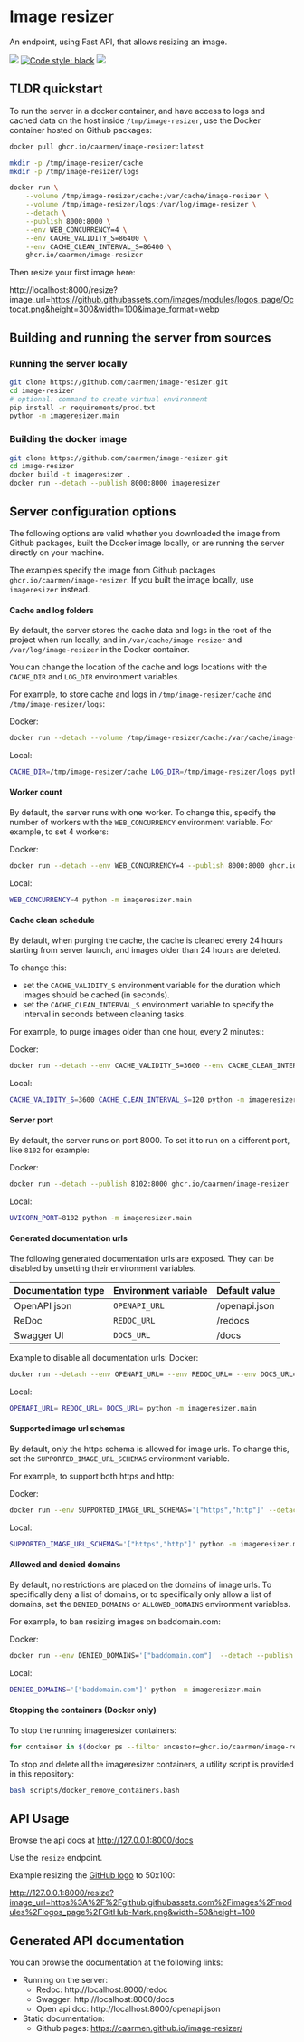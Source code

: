 # Image resizer

An endpoint, using Fast API, that allows resizing an image.

[<img src="https://img.shields.io/badge/license-MIT-lightgrey.svg?maxAge=2592000">](https://github.com/caarmen/image-resizer/blob/main/LICENSE.txt)
[![Code style: black](https://img.shields.io/badge/code%20style-black-000000.svg)](https://github.com/psf/black)
[<img src="https://github.com/caarmen/image-resizer/actions/workflows/tests.yml/badge.svg">](https://github.com/caarmen/image-resizer/actions?query=workflow%3A%22Run+tests%22++)

## TLDR quickstart

To run the server in a docker container, and have access to logs and cached data on the host
inside `/tmp/image-resizer`, use the Docker container hosted on Github packages:

```bash
docker pull ghcr.io/caarmen/image-resizer:latest

mkdir -p /tmp/image-resizer/cache
mkdir -p /tmp/image-resizer/logs

docker run \
    --volume /tmp/image-resizer/cache:/var/cache/image-resizer \
    --volume /tmp/image-resizer/logs:/var/log/image-resizer \
    --detach \
    --publish 8000:8000 \
    --env WEB_CONCURRENCY=4 \
    --env CACHE_VALIDITY_S=86400 \
    --env CACHE_CLEAN_INTERVAL_S=86400 \
    ghcr.io/caarmen/image-resizer
```

Then resize your first image here:

http://localhost:8000/resize?image_url=https://github.githubassets.com/images/modules/logos_page/Octocat.png&height=300&width=100&image_format=webp

## Building and running the server from sources

### Running the server locally

```bash
git clone https://github.com/caarmen/image-resizer.git
cd image-resizer
# optional: command to create virtual environment
pip install -r requirements/prod.txt
python -m imageresizer.main
```

### Building the docker image

```bash
git clone https://github.com/caarmen/image-resizer.git
cd image-resizer
docker build -t imageresizer .
docker run --detach --publish 8000:8000 imageresizer
```

## Server configuration options

The following options are valid whether you downloaded the image from Github packages, built the Docker image locally,
or are running the server directly on your machine.

The examples specify the image from Github packages `ghcr.io/caarmen/image-resizer`. If you built the image locally,
use `imageresizer` instead.

#### Cache and log folders

By default, the server stores the cache data and logs in the root of the project when run locally, and in
`/var/cache/image-resizer` and `/var/log/image-resizer` in the Docker container.

You can change the location of the cache and logs locations with the `CACHE_DIR` and `LOG_DIR` environment variables.

For example, to store cache and logs in `/tmp/image-resizer/cache` and `/tmp/image-resizer/logs`:

Docker:

```bash
docker run --detach --volume /tmp/image-resizer/cache:/var/cache/image-resizer --volume /tmp/image-resizer/logs:/var/log/image-resizer --publish 8000:8000 ghcr.io/caarmen/image-resizer
```

Local:

```bash
CACHE_DIR=/tmp/image-resizer/cache LOG_DIR=/tmp/image-resizer/logs python -m imageresizer.main
```

#### Worker count

By default, the server runs with one worker. To change this, specify the number of workers with the
`WEB_CONCURRENCY` environment variable. For example, to set 4 workers:

Docker:

```bash
docker run --detach --env WEB_CONCURRENCY=4 --publish 8000:8000 ghcr.io/caarmen/image-resizer
```

Local:

```bash
WEB_CONCURRENCY=4 python -m imageresizer.main
```

#### Cache clean schedule

By default, when purging the cache, the cache is cleaned every 24 hours starting from server launch, and images
older than 24 hours are deleted.

To change this:

* set the `CACHE_VALIDITY_S` environment variable for the duration which images should be cached (in seconds).
* set the `CACHE_CLEAN_INTERVAL_S` environment variable to specify the interval in seconds between cleaning tasks.

For example, to purge images older than one hour, every 2 minutes::

Docker:

```bash
docker run --detach --env CACHE_VALIDITY_S=3600 --env CACHE_CLEAN_INTERVAL_S=120 --publish 8000:8000 ghcr.io/caarmen/image-resizer
```

Local:

```bash
CACHE_VALIDITY_S=3600 CACHE_CLEAN_INTERVAL_S=120 python -m imageresizer.main
```

#### Server port

By default, the server runs on port 8000. To set it to run on a different port, like `8102` for example:

Docker:

```bash
docker run --detach --publish 8102:8000 ghcr.io/caarmen/image-resizer
```

Local:

```bash
UVICORN_PORT=8102 python -m imageresizer.main
```

#### Generated documentation urls

The following generated documentation urls are exposed. They can be disabled by unsetting their
environment variables.

| Documentation type | Environment variable | Default value |
|--------------------|----------------------|---------------|
| OpenAPI json       | `OPENAPI_URL`        | /openapi.json |
| ReDoc              | `REDOC_URL`          | /redocs       |
| Swagger UI         | `DOCS_URL`           | /docs       |

Example to disable all documentation urls:
Docker:

```bash
docker run --detach --env OPENAPI_URL= --env REDOC_URL= --env DOCS_URL= --publish 8000:8000 ghcr.io/caarmen/image-resizer
```

Local:

```bash
OPENAPI_URL= REDOC_URL= DOCS_URL= python -m imageresizer.main
```

#### Supported image url schemas

By default, only the https schema is allowed for image urls. To change this, set the `SUPPORTED_IMAGE_URL_SCHEMAS`
environment variable.

For example, to support both https and http:

Docker:

```bash
docker run --env SUPPORTED_IMAGE_URL_SCHEMAS='["https","http"]' --detach --publish 8000:8000 ghcr.io/caarmen/image-resizer
```

Local:

```bash
SUPPORTED_IMAGE_URL_SCHEMAS='["https","http"]' python -m imageresizer.main
```

#### Allowed and denied domains

By default, no restrictions are placed on the domains of image urls. To specifically deny a list of domains, or to
specifically only allow a list of domains, set the `DENIED_DOMAINS` or `ALLOWED_DOMAINS` environment variables.

For example, to ban resizing images on baddomain.com:

Docker:

```bash
docker run --env DENIED_DOMAINS='["baddomain.com"]' --detach --publish 8000:8000 ghcr.io/caarmen/image-resizer
```

Local:

```bash
DENIED_DOMAINS='["baddomain.com"]' python -m imageresizer.main
```

#### Stopping the containers (Docker only)

To stop the running imageresizer containers:

```bash
for container in $(docker ps --filter ancestor=ghcr.io/caarmen/image-resizer --format="{{.ID}}"); do docker stop $container; done
```

To stop and delete all the imageresizer containers, a utility script is provided in this repository:

```bash
bash scripts/docker_remove_containers.bash
```

## API Usage

Browse the api docs at http://127.0.0.1:8000/docs

Use the `resize` endpoint.

Example resizing the [GitHub logo](https://github.githubassets.com/images/modules/logos_page/GitHub-Mark.png) to 50x100:

http://127.0.0.1:8000/resize?image_url=https%3A%2F%2Fgithub.githubassets.com%2Fimages%2Fmodules%2Flogos_page%2FGitHub-Mark.png&width=50&height=100

## Generated API documentation

You can browse the documentation at the following links:

* Running on the server:
    - Redoc: http://localhost:8000/redoc
    - Swagger: http://localhost:8000/docs
    - Open api doc: http://localhost:8000/openapi.json
* Static documentation:
    - Github pages: https://caarmen.github.io/image-resizer/
